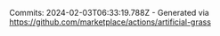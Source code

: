 Commits: 2024-02-03T06:33:19.788Z - Generated via https://github.com/marketplace/actions/artificial-grass
<br>
